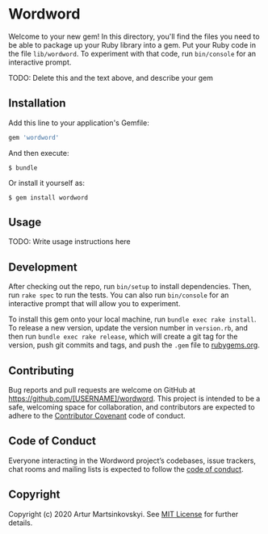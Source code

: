 # Wordword

Welcome to your new gem! In this directory, you'll find the files you need to be able to package up your Ruby library into a gem. Put your Ruby code in the file `lib/wordword`. To experiment with that code, run `bin/console` for an interactive prompt.

TODO: Delete this and the text above, and describe your gem

## Installation

Add this line to your application's Gemfile:

```ruby
gem 'wordword'
```

And then execute:

    $ bundle

Or install it yourself as:

    $ gem install wordword

## Usage

TODO: Write usage instructions here

## Development

After checking out the repo, run `bin/setup` to install dependencies. Then, run `rake spec` to run the tests. You can also run `bin/console` for an interactive prompt that will allow you to experiment.

To install this gem onto your local machine, run `bundle exec rake install`. To release a new version, update the version number in `version.rb`, and then run `bundle exec rake release`, which will create a git tag for the version, push git commits and tags, and push the `.gem` file to [rubygems.org](https://rubygems.org).

## Contributing

Bug reports and pull requests are welcome on GitHub at https://github.com/[USERNAME]/wordword. This project is intended to be a safe, welcoming space for collaboration, and contributors are expected to adhere to the [Contributor Covenant](http://contributor-covenant.org) code of conduct.

## Code of Conduct

Everyone interacting in the Wordword project’s codebases, issue trackers, chat rooms and mailing lists is expected to follow the [code of conduct](https://github.com/[USERNAME]/wordword/blob/master/CODE_OF_CONDUCT.md).

## Copyright

Copyright (c) 2020 Artur Martsinkovskyi. See [MIT License](LICENSE.txt) for further details.